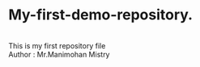 # My-first-demo-repository.
<br>
This is my first repository file 
<br>
Author : Mr.Manimohan Mistry
